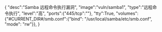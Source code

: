 {
    "desc":"Samba 远程命令执行漏洞",
    "image":"vuln/samba1",
    "type":"远程命令执行",
    "level":"高",
    "ports":{"445/tcp":""},
    "tty":True,
    "volumes":{"#CURRENT_DIR#/smb.conf":{"bind": "/usr/local/samba/etc/smb.conf", "mode": "rw"}},
}